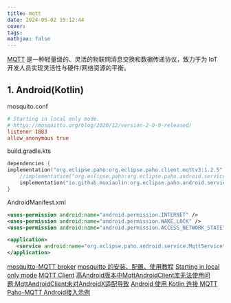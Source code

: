 ```yaml
---
title: mqtt
date: 2024-05-02 15:12:44
cover: 
tags: 
mathjax: false
---
```

[MQTT](https://mqtt.org/) 是一种轻量级的、灵活的物联网消息交换和数据传递协议，致力于为 IoT 开发人员实现灵活性与硬件/网络资源的平衡。

<!-- more -->

## 1. Android(Kotlin)

mosquito.conf
```conf
# Starting in local only mode.
# https://mosquitto.org/blog/2020/12/version-2-0-0-released/
listener 1883
allow_anonymous true
```

build.gradle.kts
```kts
dependencies {
implementation("org.eclipse.paho:org.eclipse.paho.client.mqttv3:1.2.5")
    //implementation("org.eclipse.paho:org.eclipse.paho.android.service:1.1.1")
    implementation("io.github.muxiaolin:org.eclipse.paho.android.service:1.1.4")
}
```

AndroidManifest.xml
```xml
<uses-permission android:name="android.permission.INTERNET" />
<uses-permission android:name="android.permission.WAKE_LOCK" />
<uses-permission android:name="android.permission.ACCESS_NETWORK_STATE" />

<application>
   <service android:name="org.eclipse.paho.android.service.MqttService" />
</application>
```


[mosquitto-MQTT broker](https://mosquitto.org/)
[mosquitto 的安装、配置、使用教程](https://www.cnblogs.com/qumogu/p/16007609.html)
[Starting in local only mode](https://www.cnblogs.com/simadi/p/15666493.html)
[MQTT Client](https://eclipse.dev/paho/index.php?page=downloads.php)
[高Android版本中MqttAndroidClient库无法使用问题:MqttAndroidClient未对AndroidX适配导致](https://blog.csdn.net/kankanlj/article/details/128385271)
[Android 使用 Kotlin 连接 MQTT](https://www.emqx.com/zh/blog/android-connects-mqtt-using-kotlin)
[Paho-MQTT Android接入示例](https://help.aliyun.com/zh/iot/use-cases/use-the-paho-mqtt-android-client?spm=a2c4g.11186623.0.0#section-k7a-kae-iyx)
